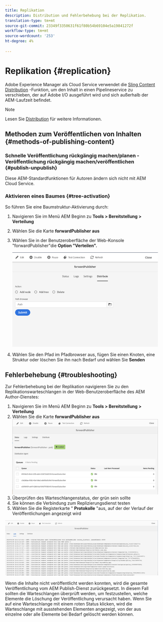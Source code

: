 ```yaml
---
title: Replikation
description: Distribution und Fehlerbehebung bei der Replikation.
translation-type: tm+mt
source-git-commit: 23349f3350631f61f80b54b69104e5a19841272f
workflow-type: tm+mt
source-wordcount: '253'
ht-degree: 4%

---
```



# Replikation {#replication}

Adobe Experience Manager als Cloud Service verwendet die [Sling Content Distribution](https://sling.apache.org/documentation/bundles/content-distribution.html) -Funktion, um den Inhalt in einen Pipelineservice zu verschieben, der auf Adobe I/O ausgeführt wird und sich außerhalb der AEM-Laufzeit befindet.

>[!NOTE]
>
>Lesen Sie [Distribution](/help/core-concepts/architecture.md#content-distribution) für weitere Informationen.

## Methoden zum Veröffentlichen von Inhalten {#methods-of-publishing-content}

### Schnelle Veröffentlichung rückgängig machen/planen - Veröffentlichung rückgängig machen/veröffentlichen {#publish-unpublish}

Diese AEM-Standardfunktionen für Autoren ändern sich nicht mit AEM Cloud Service.

### Aktivieren eines Baumes {#tree-activation}

So führen Sie eine Baumstruktur-Aktivierung durch:

1. Navigieren Sie im Menü AEM Beginn zu **Tools > Bereitstellung > Verteilung**
2. Wählen Sie die Karte **forwardPublisher aus**
3. Wählen Sie in der Benutzeroberfläche der Web-Konsole &quot;forwardPublisher&quot;die **Option &quot;Verteilen&quot;.**

   ![](assets/distribute.png "DistributeDistribute")
4. Wählen Sie den Pfad im Pfadbrowser aus, fügen Sie einen Knoten, eine Struktur oder löschen Sie ihn nach Bedarf und wählen Sie **Senden**

## Fehlerbehebung {#troubleshooting}

Zur Fehlerbehebung bei der Replikation navigieren Sie zu den Replikationswarteschlangen in der Web-Benutzeroberfläche des AEM Author-Dienstes:

1. Navigieren Sie im Menü AEM Beginn zu **Tools > Bereitstellung > Verteilung**
2. Wählen Sie die Karte **forwardPublisher aus**
   ![](assets/status.png "StatusStatus")
3. Überprüfen des Warteschlangenstatus, der grün sein sollte
4. Sie können die Verbindung zum Replizierungsdienst testen
5. Wählen Sie die Registerkarte &quot; **Protokolle** &quot;aus, auf der der Verlauf der Veröffentlichungen angezeigt wird

![](assets/logs.png "LogsLogs")

Wenn die Inhalte nicht veröffentlicht werden konnten, wird die gesamte Veröffentlichung vom AEM Publish-Dienst zurückgesetzt.
In diesem Fall sollten die Warteschlangen überprüft werden, um festzustellen, welche Elemente die Löschung der Veröffentlichung verursacht haben. Wenn Sie auf eine Warteschlange mit einem roten Status klicken, wird die Warteschlange mit ausstehenden Elementen angezeigt, von der aus einzelne oder alle Elemente bei Bedarf gelöscht werden können.
